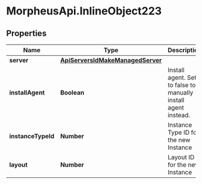 # MorpheusApi.InlineObject223

## Properties

Name | Type | Description | Notes
------------ | ------------- | ------------- | -------------
**server** | [**ApiServersIdMakeManagedServer**](ApiServersIdMakeManagedServer.md) |  | [optional] 
**installAgent** | **Boolean** | Install agent. Set to false to manually install agent instead. | [optional] [default to true]
**instanceTypeId** | **Number** | Instance Type ID for the new Instance | [optional] 
**layout** | **Number** | Layout ID for the new Instance | [optional] 


